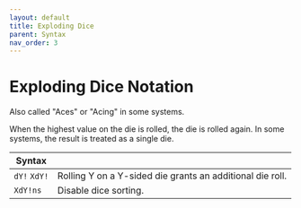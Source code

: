 ```yaml
---
layout: default
title: Exploding Dice
parent: Syntax
nav_order: 3
---
```


# Exploding Dice Notation

Also called "Aces" or "Acing" in some systems.

When the highest value on the die is rolled, the die is rolled again.
In some systems, the result is treated as a single die.

| Syntax            |                                                               |
|-------------------|---------------------------------------------------------------|
| `dY!` `XdY!`      | Rolling Y on a Y-sided die grants an additional die roll.     |
| `XdY!ns`          | Disable dice sorting.                                         |